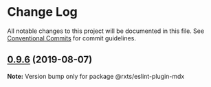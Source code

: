 # Change Log

All notable changes to this project will be documented in this file.
See [Conventional Commits](https://conventionalcommits.org) for commit guidelines.

## [0.9.6](https://github.com/rx-ts/eslint-plugin-mdx/compare/v0.9.5...v0.9.6) (2019-08-07)

**Note:** Version bump only for package @rxts/eslint-plugin-mdx
